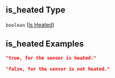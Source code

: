 ## is_heated Type

`boolean` ([Is Heated](iea43_wra_data_model-properties-measurement-location-measurement-location-properties-measurement-point-measurement-point-properties-sensor-sensor-properties-is-heated.md))

## is_heated Examples

```json
"true, for the sensor is heated."
```

```json
"false, for the sensor is not heated."
```
